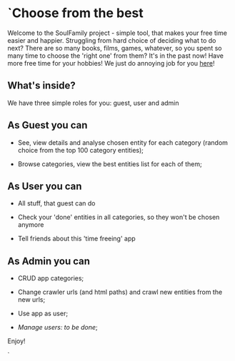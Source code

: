 `Choose from the best
========================

Welcome to the SoulFamily project - simple tool, that makes your free time easier and happier. 
Struggling from hard choice of deciding what to do next? 
There are so many books, films, games, whatever, so you spent so many time to choose the 'right one' from them?
It's in the past now! Have more free time for your hobbies! We just do annoying job for you [here][1]!

**What's inside?** 
--------------
We have three simple roles for you: guest, user and admin

As Guest you can
----------------
 * See, view details and analyse chosen entity for each category (random choice from the top 100 category entities);
 
 * Browse categories, view the best entities list for each of them;

As User you can
---------------

 * All stuff, that guest can do
 
 * Check your 'done' entities in all categories, so they won't be chosen anymore
 
 * Tell friends about this 'time freeing' app

As Admin you can
----------------
  * CRUD app categories;

  * Change crawler urls (and html paths) and crawl new entities from the new urls;

  * Use app as user;

  * _Manage users: to be done_;

Enjoy!

[1]:  https://futuresite.com
`